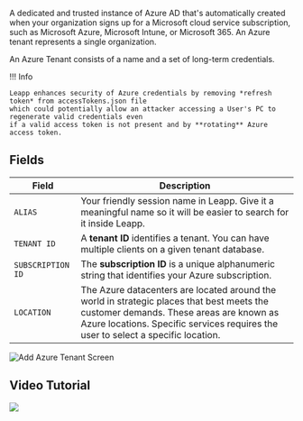 A dedicated and trusted instance of Azure AD that's automatically created when your organization signs up for a Microsoft cloud service subscription, such as Microsoft Azure, Microsoft Intune, or Microsoft 365. An Azure tenant represents a single organization.

An Azure Tenant consists of a name and a set of long-term credentials. 

!!! Info

    Leapp enhances security of Azure credentials by removing *refresh token* from accessTokens.json file 
    which could potentially allow an attacker accessing a User's PC to regenerate valid credentials even 
    if a valid access token is not present and by **rotating** Azure access token.

## Fields

| Field                      | Description                          |
| ---------------------------| ------------------------------------ |
| `ALIAS`                    | Your friendly session name in Leapp. Give it a meaningful name so it will be easier to search for it inside Leapp. |
| `TENANT ID`                | A **tenant ID** identifies a tenant. You can have multiple clients on a given tenant database. |
| `SUBSCRIPTION ID`          | The **subscription ID** is a unique alphanumeric string that identifies your Azure subscription. |
| `LOCATION`                 | The Azure datacenters are located around the world in strategic places that best meets the customer demands. These areas are known as Azure locations. Specific services requires the user to select a specific location.|



![](../../images/screens/azure-tenant.png?style=center-img "Add Azure Tenant Screen")

## Video Tutorial

![](../../videos/Azure.gif?style=center-img)
